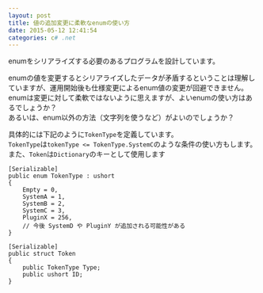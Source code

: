 ```yaml
---
layout: post
title: 値の追加変更に柔軟なenumの使い方
date: 2015-05-12 12:41:54
categories: c# .net
---
```

<p>enumをシリアライズする必要のあるプログラムを設計しています。</p>

<p>enumの値を変更するとシリアライズしたデータが矛盾するということは理解していますが、運用開始後も仕様変更によるenum値の変更が回避できません。<br>
enumは変更に対して柔軟ではないように思えますが、よいenumの使い方はあるでしょうか？<br>
あるいは、enum以外の方法（文字列を使うなど）がよいのでしょうか？</p>

<p>具体的には下記のように<code>TokenType</code>を定義しています。<br>
<code>TokenType</code>は<code>tokenType &lt;= TokenType.SystemC</code>のような条件の使い方もします。<br>
また、<code>Token</code>は<code>Dictionary</code>のキーとして使用します</p>

<pre><code>[Serializable]
public enum TokenType : ushort
{
    Empty = 0,
    SystemA = 1,
    SystemB = 2,
    SystemC = 3,
    PluginX = 256,
    // 今後 SystemD や PluginY が追加される可能性がある
}

[Serializable]
public struct Token
{
    public TokenType Type;
    public ushort ID;
}
</code></pre>
